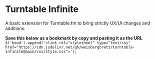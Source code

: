 # Turntable Infinite
A basic extension for Turntable.fm to bring strictly UX/UI changes and additions.

**Save this below as a bookmark by copy and pasting it as the URL**
`$('head').append('<link rel="stylesheet" type="text/css" href="https://cdn.jsdelivr.net/gh/weisbergbrett/turntable-infinite@main/css/style.css">');`
